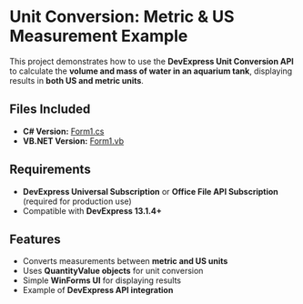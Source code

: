 # Unit Conversion: Metric & US Measurement Example

This project demonstrates how to use the **DevExpress Unit Conversion API** to calculate the **volume and mass of water in an aquarium tank**, displaying results in **both US and metric units**.

## Files Included
- **C# Version:** [Form1.cs](./CS/AquariumTest/Form1.cs)
- **VB.NET Version:** [Form1.vb](./VB/AquariumTest/Form1.vb)

## Requirements
- **DevExpress Universal Subscription** or **Office File API Subscription** (required for production use)
- Compatible with **DevExpress 13.1.4+**

## Features
- Converts measurements between **metric and US units**
- Uses **QuantityValue<T> objects** for unit conversion
- Simple **WinForms UI** for displaying results
- Example of **DevExpress API integration**
